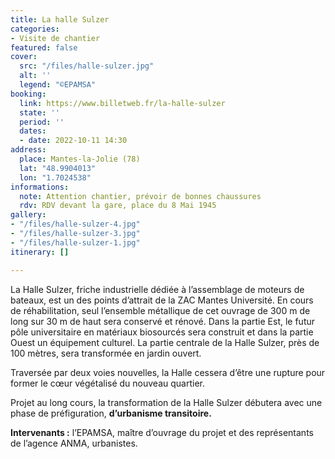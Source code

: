 ```yaml
---
title: La halle Sulzer
categories:
- Visite de chantier
featured: false
cover:
  src: "/files/halle-sulzer.jpg"
  alt: ''
  legend: "©EPAMSA"
booking:
  link: https://www.billetweb.fr/la-halle-sulzer
  state: ''
  period: ''
  dates:
  - date: 2022-10-11 14:30
address:
  place: Mantes-la-Jolie (78)
  lat: "48.9904013"
  lon: "1.7024538"
informations:
  note: Attention chantier, prévoir de bonnes chaussures
  rdv: RDV devant la gare, place du 8 Mai 1945
gallery:
- "/files/halle-sulzer-4.jpg"
- "/files/halle-sulzer-3.jpg"
- "/files/halle-sulzer-1.jpg"
itinerary: []

---
```

La Halle Sulzer, friche industrielle dédiée à l’assemblage de moteurs de bateaux, est un des points d’attrait de la ZAC Mantes Université. En cours de réhabilitation, seul l’ensemble métallique de cet ouvrage de 300 m de long sur 30 m de haut sera conservé et rénové. Dans la partie Est, le futur pôle universitaire en matériaux biosourcés sera construit et dans la partie Ouest un équipement culturel. La partie centrale de la Halle Sulzer, près de 100 mètres, sera transformée en jardin ouvert. 

Traversée par deux voies nouvelles, la Halle cessera d’être une rupture pour former le cœur végétalisé du nouveau quartier. 

Projet au long cours, la transformation de la Halle Sulzer débutera avec une phase de préfiguration, **d’urbanisme transitoire.**

**Intervenants :** l’EPAMSA, maître d’ouvrage du projet et des représentants de l’agence ANMA, urbanistes.